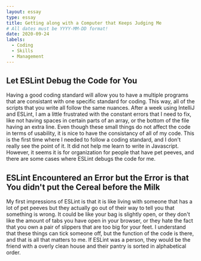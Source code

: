 ```yaml
---
layout: essay
type: essay
title: Getting along with a Computer that Keeps Judging Me
# All dates must be YYYY-MM-DD format!
date: 2020-09-24
labels:
  - Coding
  - Skills
  - Management
---
```

## Let ESLint Debug the Code for You

Having a good coding standard will allow you to have a multiple programs that are consistant with one specific standard for coding. This way, all of the scripts that you write all follow the same nuances. After a week using IntelliJ and ESLint, I am a little frustrated with the constant errors that I need to fix, like not having spaces in certain parts of an array, or the bottom of the file having an extra line. Even though these small things do not affect the code in terms of usability, it is nice to have the consistancy of all of my code. This is the first time where I needed to follow a coding standard, and I don't really see the point of it. It did not help me learn to write in Javascript. However, it seems it is for organization for people that have pet peeves, and there are some cases where ESLint debugs the code for me.

## ESLint Encountered an Error but the Error is that You didn't put the Cereal before the Milk

My first impressions of ESLint is that it is like living with someone that has a lot of pet peeves but they actually go out of their way to tell you that something is wrong. It could be like your bag is slightly open, or they don't like the amount of tabs you have open in your browser, or they hate the fact that you own a pair of slippers that are too big for your feet. I understand that these things can tick someone off, but the function of the code is there, and that is all that matters to me. If ESLint was a person, they would be the friend with a overly clean house and their pantry is sorted in alphabetical order.
